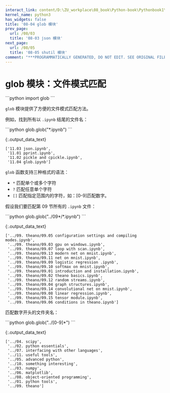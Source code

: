 ```yaml
---
interact_link: content/D:\ZU_workplace\08_book\Python-book\Pythonbook1\content\08/04.ipynb
kernel_name: python3
has_widgets: false
title: '08-04 glob 模块'
prev_page:
  url: /08/03
  title: '08-03 json 模块'
next_page:
  url: /08/05
  title: '08-05 shutil 模块'
comment: "***PROGRAMMATICALLY GENERATED, DO NOT EDIT. SEE ORIGINAL FILES IN /content***"
---
```


# glob 模块：文件模式匹配

<div markdown="1" class="cell code_cell">
<div class="input_area" markdown="1">
```python
import glob
```
</div>

</div>

`glob` 模块提供了方便的文件模式匹配方法。

例如，找到所有以 `.ipynb` 结尾的文件名：

<div markdown="1" class="cell code_cell">
<div class="input_area" markdown="1">
```python
glob.glob("*.ipynb")
```
</div>

<div class="output_wrapper" markdown="1">
<div class="output_subarea" markdown="1">


{:.output_data_text}
```
['11.03 json.ipynb',
 '11.01 pprint.ipynb',
 '11.02 pickle and cpickle.ipynb',
 '11.04 glob.ipynb']
```


</div>
</div>
</div>

`glob` 函数支持三种格式的语法：

- `*` 匹配单个或多个字符
- `?` 匹配任意单个字符
- `[]` 匹配指定范围内的字符，如：[0-9]匹配数字。

假设我们要匹配第 09 节所有的 `.ipynb` 文件：

<div markdown="1" class="cell code_cell">
<div class="input_area" markdown="1">
```python
glob.glob("../09*/*.ipynb")
```
</div>

<div class="output_wrapper" markdown="1">
<div class="output_subarea" markdown="1">


{:.output_data_text}
```
['../09. theano/09.05 configuration settings and compiling modes.ipynb',
 '../09. theano/09.03 gpu on windows.ipynb',
 '../09. theano/09.07 loop with scan.ipynb',
 '../09. theano/09.13 modern net on mnist.ipynb',
 '../09. theano/09.11 net on mnist.ipynb',
 '../09. theano/09.09 logistic regression .ipynb',
 '../09. theano/09.10 softmax on mnist.ipynb',
 '../09. theano/09.01 introduction and installation.ipynb',
 '../09. theano/09.02 theano basics.ipynb',
 '../09. theano/09.12 random streams.ipynb',
 '../09. theano/09.04 graph structures.ipynb',
 '../09. theano/09.14 convolutional net on mnist.ipynb',
 '../09. theano/09.08 linear regression.ipynb',
 '../09. theano/09.15 tensor module.ipynb',
 '../09. theano/09.06 conditions in theano.ipynb']
```


</div>
</div>
</div>

匹配数字开头的文件夹名：

<div markdown="1" class="cell code_cell">
<div class="input_area" markdown="1">
```python
glob.glob("../[0-9]*")
```
</div>

<div class="output_wrapper" markdown="1">
<div class="output_subarea" markdown="1">


{:.output_data_text}
```
['../04. scipy',
 '../02. python essentials',
 '../07. interfacing with other languages',
 '../11. useful tools',
 '../05. advanced python',
 '../10. something interesting',
 '../03. numpy',
 '../06. matplotlib',
 '../08. object-oriented programming',
 '../01. python tools',
 '../09. theano']
```


</div>
</div>
</div>
